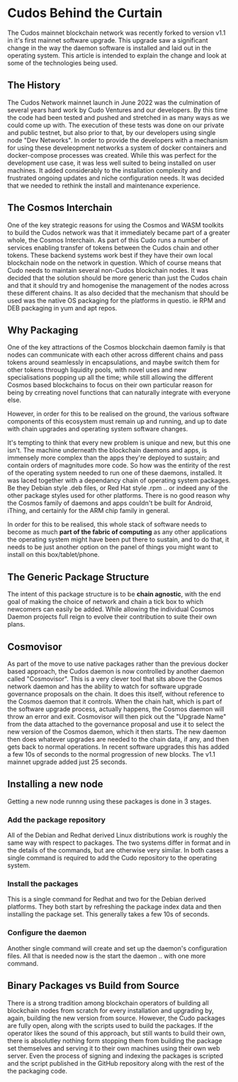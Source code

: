 # Cudos Behind the Curtain

The Cudos mainnet blockchain network was recently forked to version v1.1 in it's first mainnet software upgrade. This upgrade saw a significant change in the way the daemon software is installed and laid out in the operating system. This article is intended to explain the change and look at some of the technologies being used.

## The History

The Cudos Network mainnet launch in June 2022 was the culmination of several years hard work by Cudo Ventures and our developers. By this time the code had been tested and pushed and stretched in as many ways as we could come up with. The execution of these tests was done on our private and public testnet, but also prior to that, by our developers using single node "Dev Networks". In order to provide the developers with a mechanism for using these develeopment networks a system of docker containers and docker-compose processes was created. While this was perfect for the development use case, it was less well suited to being installed on user machines. It added considerably to the installation complexity and frustrated ongoing updates and niche configuration needs. It was decided that we needed to rethink the install and maintenance experience.

## The Cosmos Interchain

One of the key strategic reasons for using the Cosmos and WASM toolkits to build the Cudos network was that it immediately became part of a greater whole, the Cosmos Interchain. As part of this Cudo runs a number of services enabling transfer of tokens between the Cudos chain and other tokens. These backend systems work best if they have their own local blockchain node on the network in question. Which of course means that Cudo needs to maintain several non-Cudos blockchain nodes. It was decided that the solution should be more generic than just the Cudos chain and that it should try and homogenise the management of the nodes across these different chains. It as also decided that the mechanism that should be used was the native OS packaging for the platforms in questio. ie RPM and DEB packaging in yum and apt repos.

## Why Packaging

One of the key attractions of the Cosmos blockchain daemon family is that nodes can communicate with each other across different chains and pass tokens around seamlessly in encapsulations, and maybe switch them for other tokens through liquidity pools, with novel uses and new specialisations popping up all the time; while still allowing the different Cosmos based blockchains to focus on their own particular reason for being by crreating novel functions that can naturally integrate with everyone else.

However, in order for this to be realised on the ground, the various software components of this ecosystem must remain up and running, and up to date with chain upgrades and operating system software changes.

It's tempting to think that every new problem is unique and new, but this one isn't. The machine underneath the blockchain daemons and apps, is immensely more complex than the apps they're deployed to sustain; and contain orders of magnitudes more code. So how was the entirity of the rest of the operating system needed to run one of these daemons, installed. It was laced together with a dependancy chain of operating system packages. Be they Debian style .deb files, or Red Hat style .rpm .. or indeed any of the other package styles used for other platforms. There is no good reason why the Cosmos family of daemons and apps couldn't be built for Android, iThing, and certainly for the ARM chip family in general.

In order for this to be realised, this whole stack of software needs to become as much **part of the fabric of computing** as any other applications the operating system might have been put there to sustain, and to do that, it needs to be just another option on the panel of things you might want to install on this box/tablet/phone.

## The Generic Package Structure

The intent of this package structure is to be **chain agnostic**, with the end goal of making the choice of network and chain a tick box to which newcomers can easily be added. While allowing the individual Cosmos Daemon projects full reign to evolve their contribution to suite their own plans.

## Cosmovisor

As part of the move to use native packages rather than the previous docker based approach, the Cudos daemon is now controlled by another daemon called "Cosmovisor". This is a very clever tool that sits above the Cosmos network daemon and has the ability to watch for software upgrade governance proposals on the chain. It does this itself, without reference to the Cosmos daemon that it controls. When the chain halt, which is part of the software upgrade process, actually happens, the Cosmos daemon will throw an error and exit. Cosmovisor will then pick out the "Upgrade Name" from the data attached to the governance proposal and use it to select the new version of the Cosmos daemon, which it then starts. The new daemon then does whatever upgrades are needed to the chain data, if any, and then gets back to normal operations. In recent software upgrades this has added a few 10s of seconds to the normal progression of new blocks. The v1.1 mainnet upgrade added just 25 seconds.

## Installing a new node

Getting a new node runnng using these packages is done in 3 stages.

### Add the package repository

All of the Debian and Redhat derived Linux distributions work is roughly the same way with respect to packages. The two systems differ in format and in the details of the commands, but are otherwise very similar. In both cases a single command is required to add the Cudo repository to the operating system.

### Install the packages

This is a single command for Redhat and two for the Debian derived platforms. They both start by refreshing the package index data and then installing the package set. This generally takes a few 10s of seconds.

### Configure the daemon

Another single command will create and set up the daemon's configuration files. All that is needed now is the start the daemon .. with one more command.

## Binary Packages vs Build from Source

There is a strong tradition among blockchain operators of building all blockchain nodes from scratch for every installation and upgrading by, again, building the new version from source. However, the Cudo packages are fully open, along with the scripts used to build the packages. If the operator likes the sound of this approach, but still wants to build their own, there is absolutley nothing form stopping them from building the package set themselves and serving it to their own machines using their own web server. Even the process of signing and indexing the packages is scripted and the script published in the GitHub repository along with the rest of the the packaging code.

